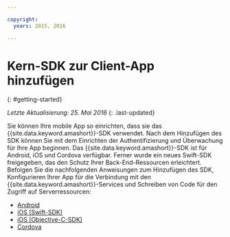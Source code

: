 ```yaml
---

copyright:
  years: 2015, 2016

---
```


# Kern-SDK zur Client-App hinzufügen
{: #getting-started}

*Letzte Aktualisierung: 25. Mai 2016*
{: .last-updated}

Sie können Ihre mobile App so einrichten, dass sie das {{site.data.keyword.amashort}}-SDK verwendet. Nach dem Hinzufügen des SDK können Sie mit dem Einrichten der Authentifizierung und Überwachung für Ihre App beginnen. Das {{site.data.keyword.amashort}}-SDK ist für Android, iOS und Cordova verfügbar. Ferner wurde ein neues Swift-SDK freigegeben, das den Schutz Ihrer Back-End-Ressourcen erleichtert. Befolgen Sie die nachfolgenden Anweisungen zum Hinzufügen des SDK, Konfigurieren Ihrer App für die Verbindung mit den {{site.data.keyword.amashort}}-Services und Schreiben von Code für den Zugriff auf Serverressourcen:

* [Android](getting-started-android.html)
* [iOS (Swift-SDK)](getting-started-ios.html)
* [iOS (Objective-C-SDK)](getting-started-ios.html)
* [Cordova](getting-started-cordova.html)
